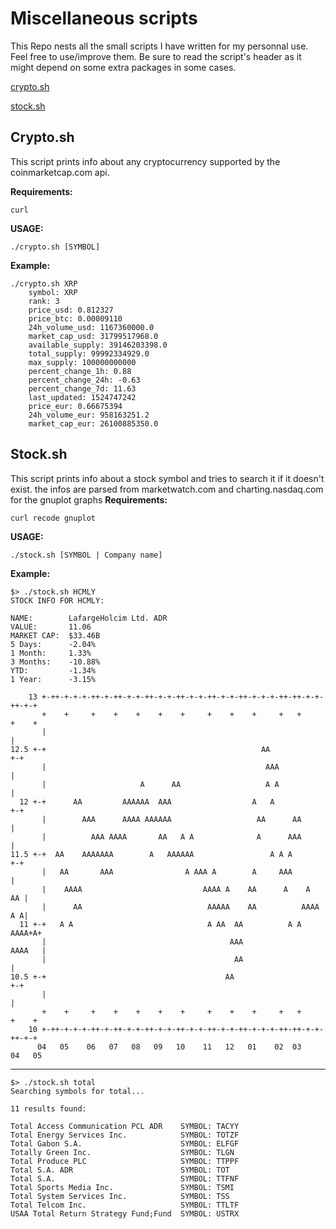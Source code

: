 # Miscellaneous scripts
This Repo nests all the small scripts I have written for my personnal use. Feel free to use/improve them.
Be sure to read the script's header as it might depend on some extra packages in some cases.

[crypto.sh](#cryptosh)

[stock.sh](#stocksh)

## Crypto.sh
This script prints info about any cryptocurrency supported by the coinmarketcap.com api.

**Requirements:**

	curl
**USAGE:**

	./crypto.sh [SYMBOL]
**Example:**

    ./crypto.sh XRP
        symbol: XRP 
        rank: 3 
        price_usd: 0.812327 
        price_btc: 0.00009110 
        24h_volume_usd: 1167360000.0 
        market_cap_usd: 31799517968.0 
        available_supply: 39146203398.0 
        total_supply: 99992334929.0 
        max_supply: 100000000000 
        percent_change_1h: 0.88 
        percent_change_24h: -0.63 
        percent_change_7d: 11.63 
        last_updated: 1524747242 
        price_eur: 0.66675394 
        24h_volume_eur: 958163251.2 
        market_cap_eur: 26100885350.0

## Stock.sh
This script prints info about a stock symbol and tries to search it if it doesn't exist. the infos are parsed from marketwatch.com and charting.nasdaq.com for the gnuplot graphs
**Requirements:**

	curl recode gnuplot
**USAGE:**

	./stock.sh [SYMBOL | Company name]

**Example:**

	$> ./stock.sh HCMLY
	STOCK INFO FOR HCMLY:
	
	NAME:        LafargeHolcim Ltd. ADR
	VALUE:       11.06
	MARKET CAP:  $33.46B
	5 Days:      -2.04%                  
	1 Month:     1.33%                   
	3 Months:    -10.88%                 
	YTD:         -1.34%                  
	1 Year:      -3.15%                  
	
	    13 +-++-+-+-+-++-+-++-+-+-++-+-+-++-+-+-++-+-+-++-+-+-+-++-++-+-+-++-+-+   
	       +    +     +    +    +    +    +     +    +    +     +   +     +    +   
	       |                                                                   |   
	12.5 +-+                                                AA             +-+   
	       |                                                 AAA               |   
	       |                     A      AA                   A A               |   
	  12 +-+      AA         AAAAAA  AAA                  A   A            +-+   
	       |        AAA      AAAA AAAAAA                   AA      AA          |   
	       |          AAA AAAA       AA   A A              A      AAA          |   
	11.5 +-+  AA    AAAAAAA        A   AAAAAA                 A A A        +-+   
	       |   AA       AAA                A AAA A        A     AAA            |   
	       |    AAAA                           AAAA A    AA      A    A     AA |   
	       |      AA                            AAAAA    AA          AAAA   A A|   
	  11 +-+   A A                              A AA  AA          A A  AAAA+A+   
	       |                                         AAA                AAAA   |   
	       |                                          AA                       |   
	10.5 +-+                                        AA                     +-+   
	       |                                                                   |   
	       +    +     +    +    +    +    +     +    +    +     +   +     +    +   
	    10 +-++-+-+-+-++-+-++-+-+-++-+-+-++-+-+-++-+-+-++-+-+-+-++-++-+-+-++-+-+   
	      04   05    06   07   08   09   10    11   12   01    02  03    04   05   

---
	$> ./stock.sh total
	Searching symbols for total...

	11 results found:

	Total Access Communication PCL ADR    SYMBOL: TACYY
	Total Energy Services Inc.            SYMBOL: TOTZF
	Total Gabon S.A.                      SYMBOL: ELFGF
	Totally Green Inc.                    SYMBOL: TLGN
	Total Produce PLC                     SYMBOL: TTPPF
	Total S.A. ADR                        SYMBOL: TOT
	Total S.A.                            SYMBOL: TTFNF
	Total Sports Media Inc.               SYMBOL: TSMI
	Total System Services Inc.            SYMBOL: TSS
	Total Telcom Inc.                     SYMBOL: TTLTF
	USAA Total Return Strategy Fund;Fund  SYMBOL: USTRX

